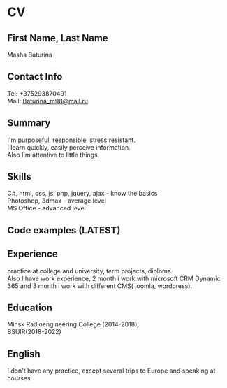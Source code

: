  # CV  
## First Name, Last Name  
   Masha Baturina  
## Contact Info  
   Tel: +375293870491  
   Mail: Baturina_m98@mail.ru  
## Summary  
   I'm purposeful, responsible, stress resistant.  
   I learn quickly, easily perceive information.  
   Also I'm attentive to little things.  
## Skills  
   C#, html, css, js, php, jquery, ajax - know the basics  
   Photoshop, 3dmax - average level  
   MS Office - advanced level  
## Code examples (LATEST)  
## Experience   
   practice at college and university, term projects, diploma.  
   Also I have work experience, 2 month i work with microsoft CRM Dynamic 365 and 3 month i work with different CMS( joomla, wordpress).  
## Education   
   Minsk Radioengineering College (2014-2018),  
   BSUIR(2018-2022)  
## English  
   I don't have any practice, except several trips to Europe and speaking at courses.  
